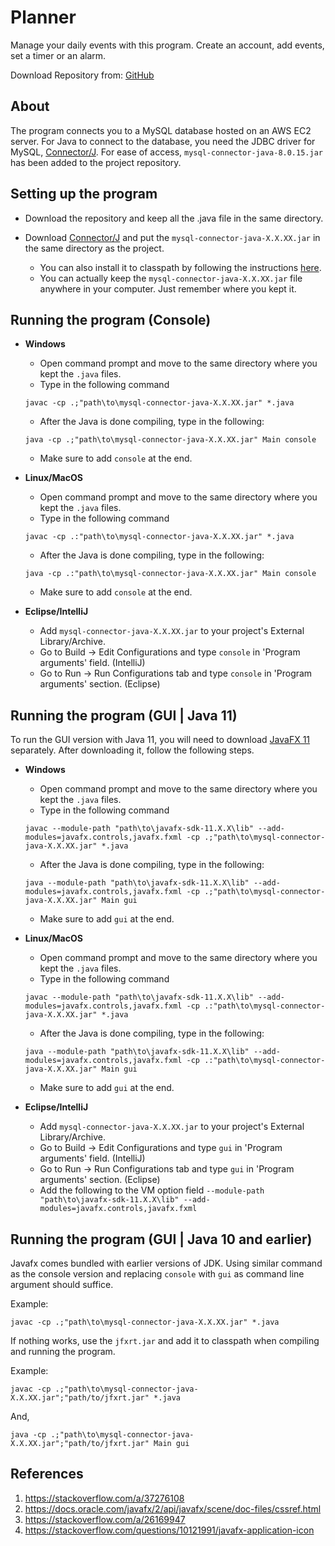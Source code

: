 # Planner
Manage your daily events with this program. Create an account, add events, set a timer or an alarm.

Download Repository from: [GitHub](https://github.com/ksmills9/planner)

## About
The program connects you to a MySQL database hosted on an AWS EC2 server. For Java to connect to the database, you need the JDBC driver for MySQL, [Connector/J](https://dev.mysql.com/downloads/connector/j/). For ease of access, `mysql-connector-java-8.0.15.jar` has been added to the project repository.

## Setting up the program

- Download the repository and keep all the .java file in the same directory.

- Download [Connector/J](https://dev.mysql.com/downloads/connector/j/) and put the `mysql-connector-java-X.X.XX.jar` in the same directory as the project. 
  - You can also install it to classpath by following the instructions [here](https://dev.mysql.com/doc/connector-j/8.0/en/connector-j-installing.html).
  - You can actually keep the `mysql-connector-java-X.X.XX.jar` file anywhere in your computer. Just remember where you kept it.

## Running the program (Console)
- **Windows**
  - Open command prompt and move to the same directory where you kept the `.java` files.
  - Type in the following command 
  ```
  javac -cp .;"path\to\mysql-connector-java-X.X.XX.jar" *.java
  ```
  - After the Java is done compiling, type in the following:
  ```
  java -cp .;"path\to\mysql-connector-java-X.X.XX.jar" Main console
  ```
  - Make sure to add `console` at the end.
- **Linux/MacOS**
  - Open command prompt and move to the same directory where you kept the `.java` files.
  - Type in the following command 
  ```
  javac -cp .:"path\to\mysql-connector-java-X.X.XX.jar" *.java
  ```
  - After the Java is done compiling, type in the following:
  ```
  java -cp .:"path\to\mysql-connector-java-X.X.XX.jar" Main console
  ```
  - Make sure to add `console` at the end.

- **Eclipse/IntelliJ**
  - Add `mysql-connector-java-X.X.XX.jar` to your project's External Library/Archive.
  - Go to Build → Edit Configurations and type `console` in 'Program arguments' field. (IntelliJ)
  - Go to Run → Run Configurations tab and type `console` in 'Program arguments' section. (Eclipse)

## Running the program (GUI | Java 11)
To run the GUI version with Java 11, you will need to download [JavaFX 11](https://openjfx.io/) separately. After downloading it, follow the following steps. 
- **Windows**
  - Open command prompt and move to the same directory where you kept the `.java` files.
  - Type in the following command 
  ```
  javac --module-path "path\to\javafx-sdk-11.X.X\lib" --add-modules=javafx.controls,javafx.fxml -cp .;"path\to\mysql-connector-java-X.X.XX.jar" *.java
  ```
  - After the Java is done compiling, type in the following:
  ```
  java --module-path "path\to\javafx-sdk-11.X.X\lib" --add-modules=javafx.controls,javafx.fxml -cp .;"path\to\mysql-connector-java-X.X.XX.jar" Main gui
  ```
  - Make sure to add `gui` at the end.
- **Linux/MacOS**
  - Open command prompt and move to the same directory where you kept the `.java` files.
  - Type in the following command 
  ```
  javac --module-path "path\to\javafx-sdk-11.X.X\lib" --add-modules=javafx.controls,javafx.fxml -cp .:"path\to\mysql-connector-java-X.X.XX.jar" *.java
  ```
  - After the Java is done compiling, type in the following:
  ```
  java --module-path "path\to\javafx-sdk-11.X.X\lib" --add-modules=javafx.controls,javafx.fxml -cp .:"path\to\mysql-connector-java-X.X.XX.jar" Main gui
  ```
  - Make sure to add `gui` at the end.

- **Eclipse/IntelliJ**
  - Add `mysql-connector-java-X.X.XX.jar` to your project's External Library/Archive.
  - Go to Build → Edit Configurations and type `gui` in 'Program arguments' field. (IntelliJ)
  - Go to Run → Run Configurations tab and type `gui` in 'Program arguments' section. (Eclipse)
  - Add the following to the VM option field `--module-path "path\to\javafx-sdk-11.X.X\lib" --add-modules=javafx.controls,javafx.fxml`

## Running the program (GUI | Java 10 and earlier)
Javafx comes bundled with earlier versions of JDK. Using similar command as the console version and replacing `console` with `gui` as command line argument should suffice.

Example:
```
javac -cp .;"path\to\mysql-connector-java-X.X.XX.jar" *.java
```

If nothing works, use the `jfxrt.jar` and add it to classpath when compiling and running the program.

Example:
  ```
  javac -cp .;"path\to\mysql-connector-java-X.X.XX.jar";"path/to/jfxrt.jar" *.java
  ```
  And,
  ```
  java -cp .;"path\to\mysql-connector-java-X.X.XX.jar";"path/to/jfxrt.jar" Main gui
  ```

## References
  1. https://stackoverflow.com/a/37276108
  2. https://docs.oracle.com/javafx/2/api/javafx/scene/doc-files/cssref.html
  3. https://stackoverflow.com/a/26169947
  4. https://stackoverflow.com/questions/10121991/javafx-application-icon
